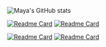 ![Maya's GitHub stats](https://github-readme-stats.vercel.app/api?username=msatori&show_icons=true&theme=tokyonight)
 

[![Readme Card](https://github-readme-stats.vercel.app/api/pin/?username=msatori&repo=maya-santiago&theme=jolly)](https://github.com/msatori/maya-santiago) [![Readme Card](https://github-readme-stats.vercel.app/api/pin/?username=jess-smith49&repo=dev-tools&theme=tokyonight)](https://github.com/jess-smith49/dev-tools)

[![Readme Card](https://github-readme-stats.vercel.app/api/pin/?username=msatori&repo=budgie-the-tracker&theme=tokyonight)](https://github.com/msatori/budgie-the-tracker) [![Readme Card](https://github-readme-stats.vercel.app/api/pin/?username=msatori&repo=book-search&theme=jolly)](https://github.com/msatori/book-search)
